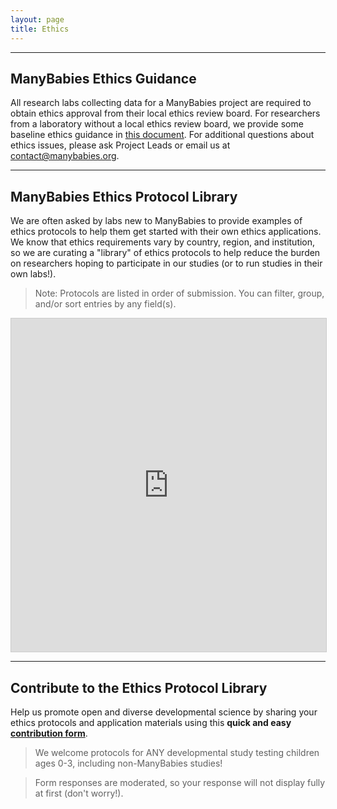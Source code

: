 ```yaml
---
layout: page
title: Ethics
---
```



***
## ManyBabies Ethics Guidance

All research labs collecting data for a ManyBabies project are required to obtain ethics approval from their local ethics review board. For researchers from a laboratory without a local ethics review board, we provide some baseline ethics guidance in <a href="https://docs.google.com/document/d/e/2PACX-1vR2nv4Wy1soDS4cBBNy9QZOyewvvjP1ka1reBRhAIzcrNi0reJxgHuhGS7f7i2wE0ScQuppek8Al_21/pub" target="_blank">this document</a>. For additional questions about ethics issues, please ask Project Leads or email us at [contact@manybabies.org](mailto:contact@manybabies.org).

***
## ManyBabies Ethics Protocol Library

We are often asked by labs new to ManyBabies to provide examples of ethics protocols to help them get started with their own ethics applications. We know that ethics requirements vary by country, region, and institution, so we are curating a "library" of ethics protocols to help reduce the burden on researchers hoping to participate in our studies (or to run studies in their own labs!).   

> Note: Protocols are listed in order of submission. You can filter, group, and/or sort entries by any field(s).

<!-- iframe embed Ethics Protocol Library public view -->
<iframe class="airtable-embed" src="https://airtable.com/embed/appRoqMKzcK3NsXt4/shrMwJJbd1LNGj3mo?viewControls=on" frameborder="0" onmousewheel="" width="100%" height="533" style="background: transparent; border: 1px solid #ccc;"></iframe>

***
## Contribute to the Ethics Protocol Library

Help us promote open and diverse developmental science by sharing your ethics protocols and application materials using this **quick and easy <a href="https://docs.google.com/forms/d/e/1FAIpQLSf2gZ4_3Ft4odvTxeHjZLe5ak2ZqW8H55l5jjWZgS8FKFuRPA/viewform?usp=sf_link" target="_blank">contribution form</a>**. 

> We welcome protocols for ANY developmental study testing children ages 0-3, including non-ManyBabies studies! 

> Form responses are moderated, so your response will not display fully at first (don't worry!). 


